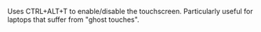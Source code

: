 Uses CTRL+ALT+T to enable/disable the touchscreen. Particularly useful for laptops that suffer from "ghost touches".